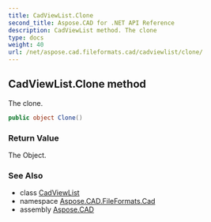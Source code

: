 ```yaml
---
title: CadViewList.Clone
second_title: Aspose.CAD for .NET API Reference
description: CadViewList method. The clone
type: docs
weight: 40
url: /net/aspose.cad.fileformats.cad/cadviewlist/clone/
---
```

## CadViewList.Clone method

The clone.

```csharp
public object Clone()
```

### Return Value

The Object.

### See Also

* class [CadViewList](../)
* namespace [Aspose.CAD.FileFormats.Cad](../../cadviewlist/)
* assembly [Aspose.CAD](../../../)


